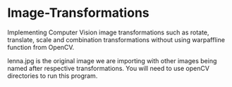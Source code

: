 # Image-Transformations
Implementing Computer Vision image transformations such as rotate, translate, scale and combination transformations without using warpaffline function from OpenCV.

lenna.jpg is the original image we are importing with other images being named after respective transformations.
You will need to use openCV directories to run this program.
